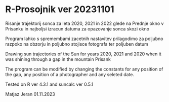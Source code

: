 # R-Prosojnik ver 20231101

Risanje trajektorij sonca za leta 2020, 2021 in 2022 glede na Prednje okno v Prisanku in najboljsi izracun datuma za opazovanje sonca skozi okno

Program lahko s spremembami zacetnih nastavitev prilagodimo za poljubno razpoko na obzorju in poljubno stojisce fotografa ter poljuben datum

Drawing sun trajectories of the Sun for years 2020, 2021 and 2020 when it was shining through a gap in the mountain Prisank

The program can be modified by changing the constants for any position of the gap, any position of a photographer and any seleted date.

Tested on R ver 4.3.1 and suncalc ver 0.5.1
 
Matjaz Jeran
01.11.2023
